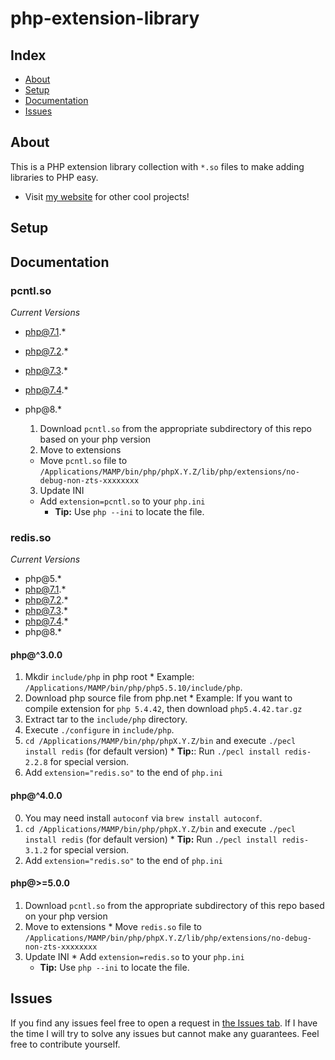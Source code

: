 # php-extension-library

## Index ##

* [About](#about)
* [Setup](#setup)
* [Documentation](#documentation)
* [Issues](#issues)

## About ## 

This is a PHP extension library collection with `*.so` files to make adding libraries to PHP easy. 

* Visit [my website](https://jrquick.com) for other cool projects!

## Setup

## Documentation

### pcntl.so

*Current Versions*
* php@7.1.*
* php@7.2.*
* php@7.3.*
* php@7.4.*
* php@8.*

  1. Download `pcntl.so` from the appropriate subdirectory of this repo based on your php version
  2. Move to extensions
    * Move `pcntl.so` file to `/Applications/MAMP/bin/php/phpX.Y.Z/lib/php/extensions/no-debug-non-zts-xxxxxxxx`
  3. Update INI
    * Add `extension=pcntl.so` to your `php.ini`
      * **Tip:** Use `php --ini` to locate the file.

### redis.so

*Current Versions*
* php@5.*
* php@7.1.*
* php@7.2.*
* php@7.3.*
* php@7.4.*
* php@8.*

#### php@^3.0.0

  1. Mkdir `include/php` in php root
    * Example: `/Applications/MAMP/bin/php/php5.5.10/include/php`.
  2. Download php source file from php.net
    * Example: If you want to compile extension for `php 5.4.42`, then download `php5.4.42.tar.gz`
  3. Extract tar to the `include/php` directory.
  4. Execute `./configure` in `include/php`.
  5. `cd /Applications/MAMP/bin/php/phpX.Y.Z/bin` and execute `./pecl install redis` (for default version)
    * **Tip:**: Run `./pecl install redis-2.2.8` for special version.
  6. Add `extension="redis.so"` to the end of `php.ini` 

#### php@^4.0.0
  0. You may need install `autoconf` via `brew install autoconf`.
  1. `cd /Applications/MAMP/bin/php/phpX.Y.Z/bin` and execute `./pecl install redis` (for default version) 
    * **Tip:** Run `./pecl install redis-3.1.2` for special version.
  2. Add `extension="redis.so"` to the end of `php.ini`
  
#### php@>=5.0.0

  1. Download `pcntl.so` from the appropriate subdirectory of this repo based on your php version
  2. Move to extensions
    * Move `redis.so` file to `/Applications/MAMP/bin/php/phpX.Y.Z/lib/php/extensions/no-debug-non-zts-xxxxxxxx`
  3. Update INI
    * Add `extension=redis.so` to your `php.ini`
      * **Tip:** Use `php --ini` to locate the file.

## Issues ##

If you find any issues feel free to open a request in [the Issues tab](https://github.com/jrquick17/php-extension-library/issues). If I have the time I will try to solve any issues but cannot make any guarantees. Feel free to contribute yourself.
